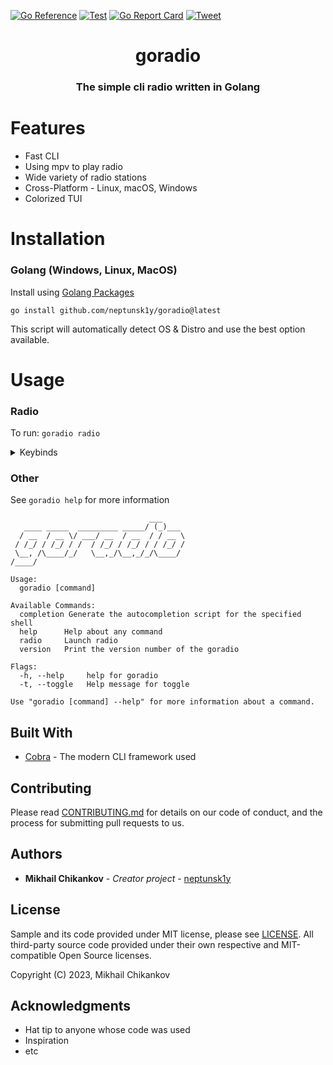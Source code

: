 [![Go Reference](https://pkg.go.dev/badge/github.com/neptunsk1y/goradio.svg)](https://pkg.go.dev/github.com/neptunsk1y/goradio)
[![Test](https://github.com/neptunsk1y/goradio/actions/workflows/test.yml/badge.svg)](https://github.com/neptunsk1y/radiorecord/actions/workflows/test.yml)
[![Go Report Card](https://goreportcard.com/badge/github.com/neptunsk1y/goradio)](https://goreportcard.com/report/github.com/neptunsk1y/goradio)
[![Tweet](https://img.shields.io/twitter/url/http/shields.io.svg?style=social)](https://twitter.com/intent/tweet?text=Get%20over%20170%20free%20design%20blocks%20based%20on%20Bootstrap%204&url=https://www.froala.com/design-blocks&via=froala&hashtags=bootstrap,design,templates,blocks,developers)
<h1 align="center">goradio</h1>

<h3 align="center">The simple cli radio written in Golang<h3><h1>Features</h1>

- Fast CLI
- Using mpv to play radio
- Wide variety of radio stations
- Cross-Platform - Linux, macOS, Windows
- Colorized TUI

<h1>Installation</h1>

<h3>Golang (Windows, Linux, MacOS)</h3>

Install using [Golang Packages](https://pkg.go.dev/github.com/neptunsk1y/goradio)

```shell
go install github.com/neptunsk1y/goradio@latest
```
This script will automatically detect OS & Distro and use the best option available.

<h1>Usage</h1>

<h3>Radio</h3>

To run: `goradio radio`

<details>
<summary>Keybinds</summary>

| Bind         | Description       |
|--------------|-------------------|
| <kbd>↑</kbd> | Prev/Up station   |
| <kbd>↓</kbd> | Next/Down station |
| <kbd>→</kbd> | Next page         |
| <kbd>←</kbd> | Prev page         | 
| <kbd>/</kbd> | Search            |
</details>


<h3>Other</h3>

See `goradio help` for more information

```
                               ___
   ____ _____  _________ _____/ (_)___
  / __  / __ \/ ___/ __  / __  / / __ \
 / /_/ / /_/ / /  / /_/ / /_/ / / /_/ /
 \__, /\____/_/   \__,_/\__,_/_/\____/
/____/

Usage:
  goradio [command]

Available Commands:
  completion Generate the autocompletion script for the specified shell
  help      Help about any command
  radio     Launch radio
  version   Print the version number of the goradio

Flags:
  -h, --help     help for goradio
  -t, --toggle   Help message for toggle

Use "goradio [command] --help" for more information about a command.
```

<h2> Built With </h2>

* [Cobra](https://cobra.dev/) - The modern CLI framework used

<h2> Contributing </h2>

Please read [CONTRIBUTING.md](https://github.com/neptunsk1y/goradio/blob/main/CONTRIBUTING.md) for details on our code of conduct, and the process for submitting pull requests to us.

<h2> Authors </h2>

* **Mikhail Chikankov** - *Creator project* - [neptunsk1y](https://github.com/neptunsk1y)


<h2>License</h2>

Sample and its code provided under MIT license, please see [LICENSE](/LICENSE). All third-party source code provided
under their own respective and MIT-compatible Open Source licenses.

Copyright (C) 2023, Mikhail Chikankov


<h2> Acknowledgments </h2>

* Hat tip to anyone whose code was used
* Inspiration
* etc